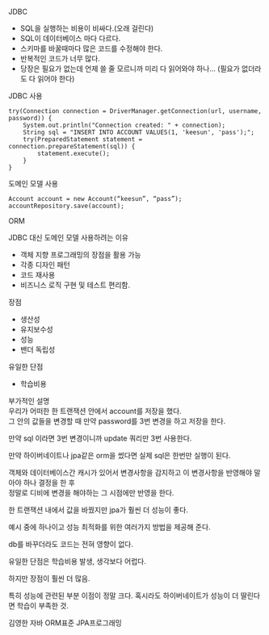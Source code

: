 


JDBC
- SQL을 실행하는 비용이 비싸다.(오래 걸린다)
- SQL이 데이터베이스 마다 다르다.
- 스키마를 바꿀때마다 많은 코드를 수정해야 한다.
- 반복적인 코드가 너무 많다.
- 당장은 필요가 없는데 언제 쓸 줄 모르니까 미리 다 읽어와야 하나... (필요가 없더라도 다 읽어야 한다)


JDBC 사용
~~~
try(Connection connection = DriverManager.getConnection(url, username, password)) {
    System.out.println("Connection created: " + connection);
    String sql = "INSERT INTO ACCOUNT VALUES(1, 'keesun', 'pass');";
    try(PreparedStatement statement = connection.prepareStatement(sql)) {
        statement.execute();
    }
}
~~~


도메인 모델 사용
~~~
Account account = new Account(“keesun”, “pass”);
accountRepository.save(account);
~~~


ORM

JDBC 대신 도메인 모델 사용하려는 이유
- 객체 지향 프로그래밍의 장점을 활용 가능
- 각종 디자인 패턴
- 코드 재사용
- 비즈니스 로직 구현 및 테스트 편리함.


장점
- 생산성
- 유지보수성
- 성능
- 밴더 독립성

유일한 단점
- 학습비용


부가적인 설명         
우리가 어떠한 한 트랜잭션 안에서 account를 저장을 했다.       
그 안의 값들을 변경할 때 만약 password를 3번 변경을 하고 저장을 한다.       

만약 sql 이라면 3번 변경이니까 update 쿼리만 3번 사용한다.        

만약 하이버네이트나 jpa같은 orm을 썼다면 실제 sql은 한번만 실행이 된다.     

객체와 데이터베이스간 캐시가 있어서 변경사항을 감지하고 이 변경사항을 반영해야 말아야 하나 결정을 한 후        
정말로 디비에 변경을 해야하는 그 시점에만 반영을 한다.      

한 트랜잭션 내에서 값을 바꿨지만 jpa가 훨씬 더 성능이 좋다.


예시 중에 하나이고
성능 최적화를 위한 여러가지 방법을 제공해 준다.


db를 바꾸더라도 코드는 전혀 영향이 없다.



유일한 단점은 학습비용 발생, 생각보다 어럽다.

하지만 장점이 훨씬 더 많음.

특히 성능에 관련된 부분 이점이 정말 크다. 혹시라도 하이버네이트가 성능이 더 딸린다면 학습이 부족한 것.

김영한 
자바 ORM표준 JPA프로그래밍 
